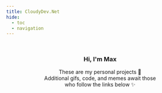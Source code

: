 ```yaml
---
title: CloudyDev.Net
hide:
  - toc
  - navigation
---
```



<head>
     <link rel="stylesheet" href="https://cdnjs.cloudflare.com/ajax/libs/font-awesome/4.7.0/css/font-awesome.min.css">
     <style>
        @import url('https://fonts.googleapis.com/css2?family=Lato:wght@300&display=swap');
        h1 {
          display: none;
        }
        .card-container {
	        margin-left: 20%;
          margin-right: 20%;
          margin-top: 10%;  
        }
    </style> 
</head>
 
<div id=hero>
</div>

<center><div class="card-container">
  <div class="card">

  <div class="card-header">
  <h3>Hi, I'm Max</h3>
  </div>

  <div class="card-body">
          <p>
          These are my personal projects 🥳 
          </br>
          Additional gifs, code, and memes
          await those who follow the links below ✨
          </p>
          </br>
    </div>
    <div class="card-links">
      <a href="https://www.github.com/cloudymax"><i class="fa fa-github-square"></i></a> <a href="https://www.linkedin.com/in/cloudymax"><i class="fa fa-linkedin-square"></i></a>
    </div>
      </br>
  </div>
</div></center>
